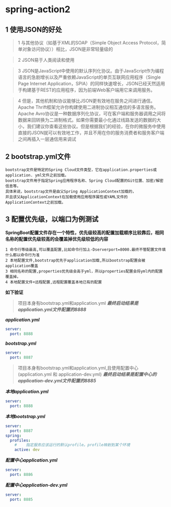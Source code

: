 # spring-action2
## 1 使用JSON的好处
> 1 与其他协议（如基于XML的SOAP（Simple Object Access Protocol，简单对象访问协议））相比，JSON是非常轻量级的

> 2 JSON易于人类阅读和使用

> 3 JSON是JavaScript中使用的默认序列化协议。由于JavaScript作为编程语言的急剧增长以及严重依赖JavaScript的单页互联网应用程序（Single Page Internet Application，SPIA）的同样快速增长，JSON已经天然适用于构建基于REST的应用程序，因为前端Web客户端用它来调用服务。

> 4 但是，其他机制和协议能够比JSON更有效地在服务之间进行通信。Apache Thrift框架允许你构建使用二进制协议相互通信的多语言服务。Apache Avro协议是一种数据序列化协议，可在客户端和服务器调用之间将数据来回转换为二进制格式。如果你需要最小化通过线路发送的数据的大小，我们建议你查看这些协议。但是根据我们的经验，在你的微服务中使用直接的JSON就可以有效地工作，并且不用在你的服务消费者和服务客户端之间再插入一层通信用来调试

## 2 bootstrap.yml文件
```text
bootstrap文件是特定的Spring Cloud文件类型，它在application.properties或application. yml文件之前加载。
bootstrap文件用于指定Spring应用程序名称、Spring Cloud配置的Git位置、加密/解密信息等。
具体来说，bootstrap文件是由父Spring ApplicationContext加载的，
并且该父ApplicationContext在加载使用应用程序属性或YAML文件的ApplicationContext之前加载。
```

## 3 配置优先级，以端口为例测试
**SpringBoot配置文件存在一个特性，优先级较高的配置加载顺序比较靠后，相同名称的配置优先级较高的会覆盖掉优先级较低的内容**
```text
1 命令行等级最高,可以覆盖配置,比如命令行加上-Dserverport=8000.最终不管配置文件填什么都以命令行为准
2 本地配置文件,bootstrap优先于application加载,所以bootstrap配置会被application覆盖
3 相同名称的配置,properties优先级会高于yml，所以properties配置会将yml内的配置覆盖掉。
4 本地配置文件+远程配置,远程配置覆盖本地已有的配置
```


**如下验证**
>项目本身有bootstrap.yml和application.yml
***最终启动结果是application.yml文件配置的8888***

***application.yml***
```yaml
server:
  port: 8888
```
***bootstrap.yml***
```yaml
server:
  port: 8887
```


>项目本身有bootstrap.yml和application.yml,且使用配置中心(application.yml 和 application-dev.yml)
***最终启动结果是配置中心的application-dev.yml文件配置的8885***

***本地application.yml***
```yaml
server:
  port: 8888
```
***本地bootstrap.yml***
```yaml
server:
  port: 8887
spring:
  profiles:
    #    指定服务应该运行的默认profile。profile映射到某个环境
    active: dev
```
***配置中心application.yml***
```yaml
server:
  port: 8886
```
***配置中心application-dev.yml***
```yaml
server:
  port: 8885
```